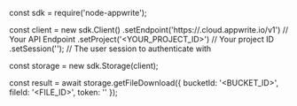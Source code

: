 const sdk = require('node-appwrite');

const client = new sdk.Client()
    .setEndpoint('https://<REGION>.cloud.appwrite.io/v1') // Your API Endpoint
    .setProject('<YOUR_PROJECT_ID>') // Your project ID
    .setSession(''); // The user session to authenticate with

const storage = new sdk.Storage(client);

const result = await storage.getFileDownload({
    bucketId: '<BUCKET_ID>',
    fileId: '<FILE_ID>',
    token: '<TOKEN>'
});
